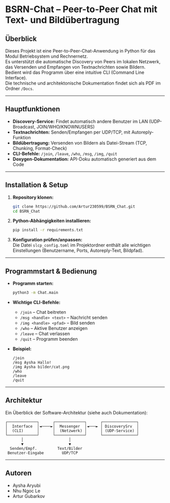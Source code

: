 # BSRN-Chat – Peer-to-Peer Chat mit Text- und Bildübertragung

## Überblick

Dieses Projekt ist eine Peer-to-Peer-Chat-Anwendung in Python für das Modul Betriebsystem und Rechnernetz.  
Es unterstützt die automatische Discovery von Peers im lokalen Netzwerk, das Versenden und Empfangen von Textnachrichten sowie Bildern.  
Bedient wird das Programm über eine intuitive CLI (Command Line Interface).  
Die technische und architektonische Dokumentation findet sich als PDF im Ordner `/Docs`.

---

## Hauptfunktionen

- **Discovery-Service:** Findet automatisch andere Benutzer im LAN (UDP-Broadcast, JOIN/WHO/KNOWNUSERS)
- **Textnachrichten:** Senden/Empfangen per UDP/TCP, mit Autoreply-Funktion
- **Bildübertragung:** Versenden von Bildern als Datei-Stream (TCP, Chunking, Format-Check)
- **CLI-Befehle:** `/join`, `/leave`, `/who`, `/msg`, `/img`, `/quit`
- **Doxygen-Dokumentation:** API-Doku automatisch generiert aus dem Code

---

## Installation & Setup

1. **Repository klonen:**
    ```bash
    git clone https://github.com/Artur230599/BSRN_Chat.git
    cd BSRN_Chat
    ```

2. **Python-Abhängigkeiten installieren:**
    ```bash
    pip install -r requirements.txt
    ```

3. **Konfiguration prüfen/anpassen:**  
   Die Datei `slcp_config.toml` im Projektordner enthält alle wichtigen Einstellungen (Benutzername, Ports, Autoreply-Text, Bildpfad).

---

## Programmstart & Bedienung

- **Programm starten:**
    ```bash
    python3 -m Chat.main
    ```

- **Wichtige CLI-Befehle:**
    - `/join` – Chat beitreten
    - `/msg <handle> <text>` – Nachricht senden
    - `/img <handle> <pfad>` – Bild senden
    - `/who` – Aktive Benutzer anzeigen
    - `/leave` – Chat verlassen
    - `/quit` – Programm beenden

- **Beispiel:**
    ```
    /join
    /msg Aysha Hallo!
    /img Aysha bilder/cat.png
    /who
    /leave
    /quit
    ```

---

## Architektur

Ein Überblick der Software-Architektur (siehe auch Dokumentation):

```text
┌─────────────┐      ┌─────────────┐      ┌───────────────┐
│  Interface  │◄────►│  Messenger  │◄───► │ DiscoverySrv  │
│  (CLI)      │      │  (Netzwerk) │      │ (UDP-Service) │
└─────────────┘      └─────────────┘      └───────────────┘
       │                    │
       ▼                    ▼
  Senden/Empf.         Text/Bilder
 Benutzer-Eingabe        UDP/TCP
```

---

## Autoren

- Aysha Aryubi  
- Nhu Ngoc Le
- Artur Gubarkov
